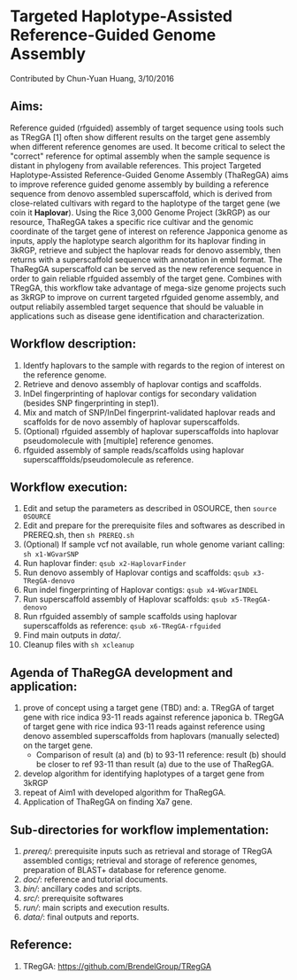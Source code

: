 # Targeted Haplotype-Assisted Reference-Guided Genome Assembly
Contributed by Chun-Yuan Huang, 3/10/2016

## Aims: 
Reference guided (rfguided) assembly of target sequence using tools such as TRegGA [1] often show different results on the target gene assembly when different reference genomes are used. It become critical to select the "correct" reference for optimal assembly when the sample sequence is distant in phylogeny from available references. This project Targeted Haplotype-Assisted Reference-Guided Genome Assembly (ThaRegGA) aims to improve reference guided genome assembly by building a reference sequence from denovo assembled superscaffold, which is derived from close-related cultivars with regard to the haplotype of the target gene (we coin it **Haplovar**). Using the Rice 3,000 Genome Project (3kRGP) as our resource, ThaRegGA takes a specific rice cultivar and the genomic coordinate of the target gene of interest on reference Japponica genome as inputs, apply the haplotype search algorithm for its haplovar finding in 3kRGP, retrieve and subject the haplovar reads for denovo assembly, then returns with a superscaffold sequence with annotation in embl format. The ThaRegGA superscaffold can be served as the new reference sequence in order to gain reliable rfguided assembly of the target gene. Combines with TRegGA, this workflow take advantage of mega-size genome projects such as 3kRGP to improve on current targeted rfguided genome assembly, and output reliabily assembled target sequence that should be valuable in applications such as disease gene identification and characterization.    

## Workflow description:
1. Identfy haplovars to the sample with regards to the region of interest on the reference genome.
2. Retrieve and denovo assembly of haplovar contigs and scaffolds.
3. InDel fingerprinting of haplovar contigs for secondary validation (besides SNP fingerprinting in step1).
4. Mix and match of SNP/InDel fingerprint-validated haplovar reads and scaffolds for de novo assembly of haplovar superscaffolds.
5. (Optional) rfguided assembly of haplovar superscaffolds into haplovar pseudomolecule with [multiple] reference genomes.
6. rfguided assembly of sample reads/scaffolds using haplovar superscafffolds/pseudomolecule as reference.

## Workflow execution:
1. Edit and setup the parameters as described in 0SOURCE, then `source 0SOURCE`
2. Edit and prepare for the prerequisite files and softwares as described in PREREQ.sh, then `sh PREREQ.sh`
3. (Optional) If sample vcf not available, run whole genome variant calling: `sh x1-WGvarSNP`
4. Run haplovar finder: `qsub x2-HaplovarFinder`
5. Run denovo assembly of Haplovar contigs and scaffolds: `qsub x3-TRegGA-denovo`
6. Run indel fingerprinting of Haplovar contigs: `qsub x4-WGvarINDEL`
7. Run superscaffold assembly of Haplovar scaffolds: `qsub x5-TRegGA-denovo`
8. Run rfguided assembly of sample scaffolds using haplovar superscaffolds as reference: `qsub x6-TRegGA-rfguided`
5. Find main outputs in *data/*.
6. Cleanup files with `sh xcleanup`

## Agenda of ThaRegGA development and application:
1. prove of concept using a target gene (TBD) and:
   a. TRegGA of target gene with rice indica 93-11 reads against reference japonica
   b. TRegGA of target gene with rice indica 93-11 reads against reference using denovo assembled superscaffolds from haplovars (manually selected) on the target gene.
   * Comparison of result (a) and (b) to 93-11 reference: result (b) should be closer to ref 93-11 than result (a) due to the use of ThaRegGA.
2. develop algorithm for identifying haplotypes of a target gene from 3kRGP
3. repeat of Aim1 with developed algorithm for ThaRegGA.
4. Application of ThaRegGA on finding Xa7 gene.

## Sub-directories for workflow implementation:
1. *prereq/*: prerequisite inputs such as retrieval and storage of TRegGA assembled contigs; retrieval and storage of reference genomes, preparation of BLAST+ database for reference genome.
2. *doc/*: reference and tutorial documents.
3. *bin/*: ancillary codes and scripts.
4. *src/*: prerequisite softwares
5. *run/*: main scripts and execution results.
6. *data/*: final outputs and reports.

## Reference:
1. TRegGA: https://github.com/BrendelGroup/TRegGA
